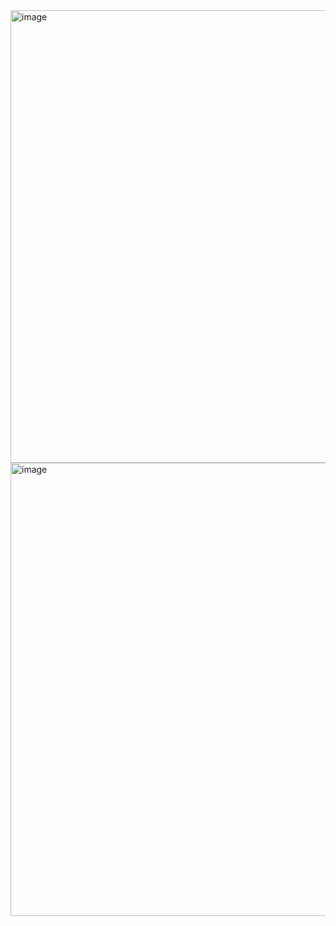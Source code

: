 <img width="724" alt="image" src="https://github.com/fbriandwi/30-Days-of-Code-HackerRank/assets/87922540/9044e5d3-3519-4e6b-8c0f-2a8635628397">
<img width="725" alt="image" src="https://github.com/fbriandwi/30-Days-of-Code-HackerRank/assets/87922540/19f53e4a-9396-4a1f-b4ff-ad6ee3647767">
